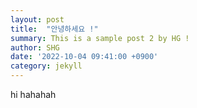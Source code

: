 ```yaml
---
layout: post
title:  "안녕하세요 !"
summary: This is a sample post 2 by HG !
author: SHG
date: '2022-10-04 09:41:00 +0900'
category: jekyll
---
```


hi
hahahah
